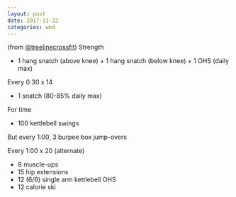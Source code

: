 ```yaml
---
layout: post
date: 2017-11-22
categories: wod
---
```


<!--
**Chris - <span></span>**
-->

(from [@treelinecrossfit](http://www.treelinecrossfit.com)) Strength
- 1 hang snatch (above knee) + 1 hang snatch (below knee) + 1 OHS (daily max)

Every 0:30 x 14
- 1 snatch (80-85% daily max)

For time
- 100 kettlebell swings

But every 1:00, 3 burpee box jump-overs

Every 1:00 x 20 (alternate)
- 8 muscle-ups
- 15 hip extensions
- 12 (6/6) single arm kettlebell OHS
- 12 calorie ski
